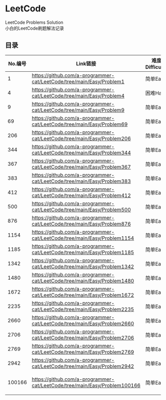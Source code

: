 # LeetCode
LeetCode Problems Solution  
小白的LeetCode刷题解法记录  

## 目录  
| No.编号 | Link链接 | 难度Difficulty | 日期Date | 备注Note |
| --------| --------| ---- | ----- | ------ |
| 1 | https://github.com/a-programmer-cat/LeetCode/tree/main/Easy/Problem1 | 简单Easy | 26/12/2023 |  |
| 4 | https://github.com/a-programmer-cat/LeetCode/tree/main/Easy/Problem4 | 困难Hard | 27/12/2023 |  |
| 9 | https://github.com/a-programmer-cat/LeetCode/tree/main/Easy/Problem9 | 简单Easy | 1/1/2024 |  |
| 69 | https://github.com/a-programmer-cat/LeetCode/tree/main/Easy/Problem69 | 简单Easy | 27/12/2023 |  |
| 206 | https://github.com/a-programmer-cat/LeetCode/tree/main/Easy/Problem206 | 简单Easy | 26/12/2023 |  |
| 344 | https://github.com/a-programmer-cat/LeetCode/tree/main/Easy/Problem344 | 简单Easy | 30/12/2023 |  |
| 367 | https://github.com/a-programmer-cat/LeetCode/tree/main/Easy/Problem367 | 简单Easy | 27/12/2023 |  |
| 383 | https://github.com/a-programmer-cat/LeetCode/tree/main/Easy/Problem383 | 简单Easy | 26/12/2023 |  |
| 412 | https://github.com/a-programmer-cat/LeetCode/tree/main/Easy/Problem412 | 简单Easy | 26/12/2023 |  |
| 500 | https://github.com/a-programmer-cat/LeetCode/tree/main/Easy/Problem500 | 简单Easy | 30/12/2023 |  |
| 876 | https://github.com/a-programmer-cat/LeetCode/tree/main/Easy/Problem876 | 简单Easy | 26/12/2023 |  |
| 1154 | https://github.com/a-programmer-cat/LeetCode/tree/main/Easy/Problem1154 | 简单Easy | 31/12/2023 |  |
| 1185 | https://github.com/a-programmer-cat/LeetCode/tree/main/Easy/Problem1185 | 简单Easy | 30/12/2023 |  |
| 1342 | https://github.com/a-programmer-cat/LeetCode/tree/main/Easy/Problem1342 | 简单Easy | 25/12/2023 |  |
| 1480 | https://github.com/a-programmer-cat/LeetCode/tree/main/Easy/Problem1480 | 简单Easy | 25/12/2023 |  |
| 1672 | https://github.com/a-programmer-cat/LeetCode/tree/main/Easy/Problem1672 | 简单Easy | 26/12/2023 |  |
| 2235 | https://github.com/a-programmer-cat/LeetCode/tree/main/Easy/Problem2235 | 简单Easy | 3/11/2023 |  |
| 2660 | https://github.com/a-programmer-cat/LeetCode/tree/main/Easy/Problem2660 | 简单Easy | 27/12/2023 |  |
| 2706 | https://github.com/a-programmer-cat/LeetCode/tree/main/Easy/Problem2706 | 简单Easy | 29/12/2023 |  |
| 2769 | https://github.com/a-programmer-cat/LeetCode/tree/main/Easy/Problem2769 | 简单Easy | 27/12/2023 |  |
| 2942 | https://github.com/a-programmer-cat/LeetCode/tree/main/Easy/Problem2942 | 简单Easy | 27/12/2023 |  |
| 100166 | https://github.com/a-programmer-cat/LeetCode/tree/main/Easy/Problem100166 | 简单Easy | 31/12/2023 | 第1次周赛 |


